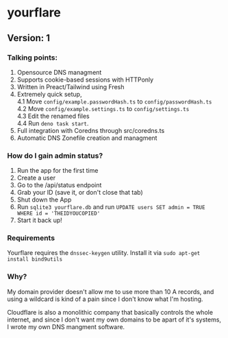 # yourflare
## Version: 1

### Talking points:
1. Opensource DNS managment
2. Supports cookie-based sessions with HTTPonly
3. Written in Preact/Tailwind using Fresh
4. Extremely quick setup,  
4.1 Move `config/example.passwordHash.ts` to `config/passwordHash.ts`  
4.2 Move `config/example.settings.ts` to `config/settings.ts`  
4.3 Edit the renamed files  
4.4 Run `deno task start`.
5. Full integration with Coredns through src/coredns.ts
6. Automatic DNS Zonefile creation and managment

### How do I gain admin status?
1. Run the app for the first time
2. Create a user
3. Go to the /api/status endpoint
4. Grab your ID (save it, or don't close that tab)
5. Shut down the App
6. Run `sqlite3 yourflare.db` and run `UPDATE users SET admin = TRUE WHERE id = 'THEIDYOUCOPIED'`
7. Start it back up!

### Requirements
Yourflare requires the `dnssec-keygen` utility. Install it via `sudo apt-get install bind9utils`

### Why?
My domain provider doesn't allow me to use more than 10 A records, and using a wildcard is kind of a pain since I don't know what I'm hosting.

Cloudflare is also a monolithic company that basically controls the whole internet, and since I don't want my own domains to be apart of it's systems, I wrote my own DNS mangment software.